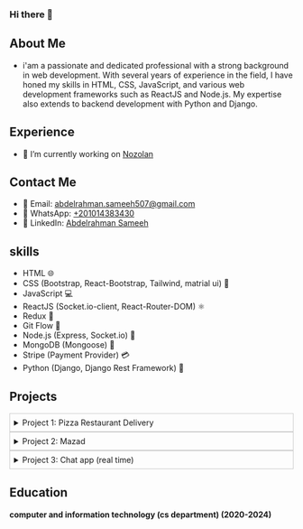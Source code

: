 ### Hi there 👋

## About Me
-  i'am a passionate and dedicated professional with a strong background in web development. With several years of experience in the field, I have honed my skills in HTML, CSS, JavaScript, and various web development frameworks such as ReactJS and Node.js. My expertise also extends to backend development with Python and Django.



## Experience
- 🔭 I’m currently working on [Nozolan](https://nozolan.com/)

## Contact Me
- 📧 Email: [abdelrahman.sameeh507@gmail.com](mailto:abdelrahman.sameeh507@gmail.com)
- 📱 WhatsApp: [+201014383430](https://wa.me/+201014383430)
- 💼 LinkedIn: [Abdelrahman Sameeh](https://www.linkedin.com/in/abdelrahman-sameeh-384508231/)

## skills
- HTML 🌐
- CSS (Bootstrap, React-Bootstrap, Tailwind, matrial ui) 💅
- JavaScript 💻
- ReactJS (Socket.io-client, React-Router-DOM) ⚛️
- Redux 🔄
- Git Flow 🌿
- Node.js (Express, Socket.io) 🚀
- MongoDB (Mongoose) 🍃
- Stripe (Payment Provider) 💳
- Python (Django, Django Rest Framework) 🐍


## Projects
<details>
  <summary  style="user-select: none; cursor: pointer; padding: 0.5em; border: 1px solid #ccc;">Project 1: Pizza Restaurant Delivery</summary>

- **GitHub:** [Frontend](https://github.com/abdelrahman-sameeh/restaurant-frontend-react), [Backend](https://github.com/abdelrahman-sameeh/node-restuarant-API)
- **LinkedIn:** [Click here](https://www.linkedin.com/posts/abdelrahman-sameeh-384508231_frontenddevelopment-backenddevelopment-fullstackdevelopment-activity-7104428743783309314-0QC-?utm_source=share&utm_medium=member_desktop)
- **Overview:** - Users can create accounts, add products to favorites, place orders. - Admins can accept orders, change order status, view all users, and assign deliveries. - Delivery personnel can change order status via QR code or manually.
</details>

<details>
  <summary  style="user-select: none; cursor: pointer; padding: 0.5em; border: 1px solid #ccc;">Project 2: Mazad</summary>

- **GitHub:** [Frontend](https://github.com/abdelrahman-sameeh/frontend-mazad), [Backend](https://github.com/abdelrahman-sameeh/API-mazad)
- **LinkedIn:** [Click here](https://www.linkedin.com/posts/abdelrahman-sameeh-384508231_frontenddevelopment-backenddevelopment-fullstackdevelopment-activity-7118776482352525312-jyNi?utm_source=share&utm_medium=member_desktop)
- **Overview:** - A marketplace where merchants can auction their products. - Users can bid on products, and the highest bidder can make a purchase using Visa (Stripe payment provider). - Admins can create categories, and traders can add new products.
</details>

<details>
  <summary  style="user-select: none; cursor: pointer; padding: 0.5em; border: 1px solid #ccc;">Project 3: Chat app (real time)</summary>

- **GitHub:** [Frontend](https://github.com/abdelrahman-sameeh/chat-frontend), [Backend](https://github.com/abdelrahman-sameeh/api-chatApp)
- **Demo:** [Click Here](https://chatappsockets.netlify.app/login)
- **LinkedIn:** [Click here](https://www.linkedin.com/posts/abdelrahman-sameeh-384508231_frontenddevelopment-backenddevelopment-fullstackdevelopment-activity-7122443398074019840-Cc_M?utm_source=share&utm_medium=member_desktop)
- **Overview:**
The Chat App is a real-time communication platform developed using socket.io technology. Leveraging the power of socket.io, this application enables users to engage in instant messaging, creating a seamless and dynamic chat experience. Key features include real-time message updates, user authentication, and a responsive user interface. The integration of socket.io ensures efficient and instantaneous communication, making it an ideal solution for interactive and collaborative conversations.
</details>

## Education
<strong>computer and information technology (cs department) (2020-2024)</strong>



